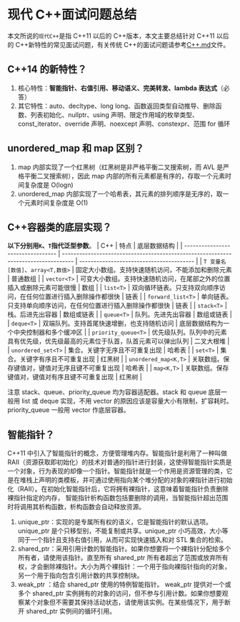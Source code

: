 # 现代 C++面试问题总结

本文所说的`现代C++`是指 C++11 以后的 C++版本，本文主要总结针对 C++11 以后的 C++新特性的常见面试问题，有关传统 C++的面试问题请参考[C++.md](C++.md)文件。

## C++14 的新特性？

1. 核心特性：**智能指针、右值引用、移动语义、完美转发、lambda 表达式**（必答）
2. 其它特性：auto、decltype、long long、函数返回类型自动推导、删除函数、列表初始化、nullptr、using 声明、限定作用域的枚举类型、const_iterator、override 声明、noexcept 声明、constexpr、范围 for 循环

## unordered_map 和 map 区别？

1. map 内部实现了一个红黑树（红黑树是非严格平衡二叉搜索树，而 AVL 是严格平衡二叉搜索树），因此 map 内部的所有元素都是有序的，存取一个元素时间复杂度是 O(logn)
2. unordered_map 内部实现了一个哈希表，其元素的排列顺序是无序的，取一个元素时间复杂度是 O(1)

## C++容器类的底层实现？

**以下分别用`K`、`T`指代泛型参数**。
| C++                               | 特点                                                                               | 底层数据结构                             |
| --------------------------------- | ---------------------------------------------------------------------------------- | ---------------------------------------- |
| `T 变量名[数值]`、`array<T,数值>` | 固定大小数组。支持快速随机访问，不能添加和删除元素                                 | 普通数组                                 |
| `vector<T>`                       | 可变大小数组。支持快速随机访问，在尾部之外的位置插入或删除元素可能很慢             | 数组                                     |
| `list<T>`                         | 双向循环链表。只支持双向顺序访问，在任何位置进行插入删除操作都很快                 | 链表                                     |
| `forward_list<T>`                 | 单向链表。只支持单向顺序访问，在任何位置进行插入删除操作都很快                     | 链表                                     |
| `stack<T>`                        | 栈。后进先出容器                                                                   | 数组或链表                               |
| `queue<T>`                        | 队列。先进先出容器                                                                 | 数组或链表                               |
| `deque<T>`                        | 双端队列。支持首尾快速增删，也支持随机访问                                         | 底层数据结构为一个中央控制器和多个缓冲区 |
| `priority_queue<T>`               | 优先级队列。队列中的元素具有优先级，优先级最高的元素位于队首，队首元素可以弹出队列 | 二叉大根堆                               |
| `unordered_set<T>`                | 集合。关键字无序且不可重复出现                                                     | 哈希表                                   |
| `set<T>`                          | 集合。关键字有序且不可重复出现                                                     | 红黑树                                   |
| `unordered_map<K,T>`              | 关联数组。保存键值对，键值对无序且键不可重复出现                                   | 哈希表                                   |
| `map<K,T>`                        | 关联数组。保存键值对，键值对有序且键不可重复出现                                   | 红黑树                                   |

注意 stack、queue、priority_queue 均为容器适配器。stack 和 queue 底层一般用 list 或 deque 实现，不用 vector 的原因应该是容量大小有限制，扩容耗时。priority_queue 一般用 vector 作底层容器。

## 智能指针？

C++11 中引入了智能指针的概念，方便管理堆内存。智能指针是利用了一种叫做 RAII（资源获取即初始化）的技术对普通的指针进行封装，这使得智能指针实质是一个对象，行为表现的却像一个指针。智能指针就是一个作用是资源管理的类，它是在堆栈上声明的类模板，并可通过使用指向某个堆分配的对象的裸指针进行初始化（RAII）。在初始化智能指针后，它将拥有裸指针，这意味着智能指针负责删除裸指针指定的内存， 智能指针析构函数包括要删除的调用，当智能指针超出范围时将调用其析构函数，析构函数会自动释放资源。

1. unique_ptr：实现的是专属所有权的语义，它是智能指针的默认选项。unique_ptr 是个只移型别，不能复制或共享。unique_ptr 小巧高效，大小等同于一个指针且支持右值引用，从而可实现快速插入和对 STL 集合的检索。
2. shared_ptr：采用引用计数的智能指针。如果你想要将一个裸指针分配给多个所有者，请使用该指针。直至所有 shared_ptr 所有者超出了范围或放弃所有权，才会删除裸指针。大小为两个裸指针：一个用于指向裸指针指向的对象，另一个用于指向包含引用计数的共享控制块。
3. weak_ptr ：结合 shared_ptr 使用的特例智能指针。 weak_ptr 提供对一个或多个 shared_ptr 实例拥有的对象的访问，但不参与引用计数。如果你想要观察某个对象但不需要其保持活动状态，请使用该实例。在某些情况下，用于断开 shared_ptr 实例间的循环引用。
